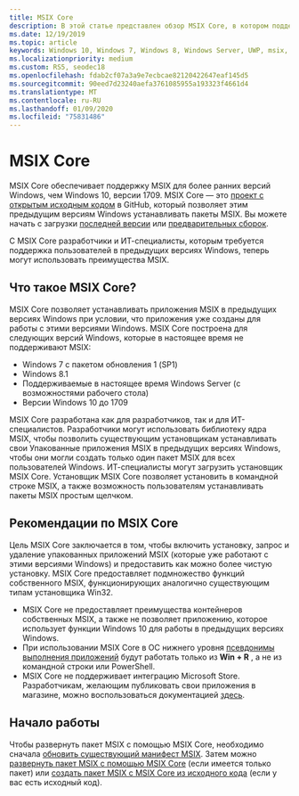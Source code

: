 ```yaml
---
title: MSIX Core
description: В этой статье представлен обзор MSIX Core, в котором поддерживается MSIX поддержка Windows 7 с пакетом обновления 1 (SP1), Windows 8.1, поддерживаемых в настоящее время Windows Server (с возможностями рабочего стола) и версий Windows 10 до 1709 (годовщина обновления).
ms.date: 12/19/2019
ms.topic: article
keywords: Windows 10, Windows 7, Windows 8, Windows Server, UWP, msix, мсикскоре, 1709, 1703, 1607, 1511, 1507
ms.localizationpriority: medium
ms.custom: RS5, seodec18
ms.openlocfilehash: fdab2cf07a3a9e7ecbcae82120422647eaf145d5
ms.sourcegitcommit: 90eed7d23240aefa3761085955a193323f4661d4
ms.translationtype: MT
ms.contentlocale: ru-RU
ms.lasthandoff: 01/09/2020
ms.locfileid: "75831486"
---
```

# <a name="msix-core"></a>MSIX Core

MSIX Core обеспечивает поддержку MSIX для более ранних версий Windows, чем Windows 10, версии 1709. MSIX Core — это [проект с открытым исходным кодом](https://github.com/Microsoft/msix-packaging/tree/master/MsixCore) в GitHub, который позволяет этим предыдущим версиям Windows устанавливать пакеты MSIX. Вы можете начать с загрузки [последней версии](https://github.com/microsoft/msix-packaging/releases/tag/MSIX-Core-1.1-release) или [предварительных сборок](https://github.com/microsoft/msix-packaging/releases/tag/MSIX-Core-preview).

С MSIX Core разработчики и ИТ-специалисты, которым требуется поддержка пользователей в предыдущих версиях Windows, теперь могут использовать преимущества MSIX.

## <a name="what-is-msix-core"></a>Что такое MSIX Core?

MSIX Core позволяет устанавливать приложения MSIX в предыдущих версиях Windows при условии, что приложения уже созданы для работы с этими версиями Windows. MSIX Core построена для следующих версий Windows, которые в настоящее время не поддерживают MSIX:

* Windows 7 с пакетом обновления 1 (SP1)
* Windows 8.1
* Поддерживаемые в настоящее время Windows Server (с возможностями рабочего стола)
* Версии Windows 10 до 1709

MSIX Core разработана как для разработчиков, так и для ИТ-специалистов. Разработчики могут использовать библиотеку ядра MSIX, чтобы позволить существующим установщикам устанавливать свои Упакованные приложения MSIX в предыдущих версиях Windows, чтобы они могли создать только один пакет MSIX для всех пользователей Windows. ИТ-специалисты могут загрузить установщик MSIX Core.  Установщик MSIX Core позволяет установить в командной строке MSIX, а также возможность пользователям устанавливать пакеты MSIX простым щелчком.

## <a name="considerations-of-msix-core"></a>Рекомендации по MSIX Core

Цель MSIX Core заключается в том, чтобы включить установку, запрос и удаление упакованных приложений MSIX (которые уже работают с этими версиями Windows) и предоставить как можно более чистую установку. MSIX Core предоставляет подмножество функций собственного MSIX, функционирующих аналогично существующим типам установщика Win32.

* MSIX Core не предоставляет преимущества контейнеров собственных MSIX, а также не позволяет приложению, которое использует функции Windows 10 для работы в предыдущих версиях Windows.
* При использовании MSIX Core в ОС нижнего уровня [псевдонимы выполнения приложений](/windows/apps/desktop/modernize/desktop-to-uwp-extensions#start-your-application-by-using-an-alias) будут работать только из **Win + R** , а не из командной строки или PowerShell.
* MSIX Core не поддерживает интеграцию Microsoft Store. Разработчикам, желающим публиковать свои приложения в магазине, можно воспользоваться документацией [здесь](https://docs.microsoft.com/windows/uwp/publish/).

## <a name="get-started"></a>Начало работы

Чтобы развернуть пакет MSIX с помощью MSIX Core, необходимо сначала [обновить существующий манифест MSIX](support-msix-core.md). Затем можно [развернуть пакет MSIX с помощью MSIX Core](deploy-with-msix-core.md) (если имеется только пакет) или [создать пакет MSIX с MSIX Core из исходного кода](msixcore-clickonce-solution.md) (если у вас есть исходный код).
